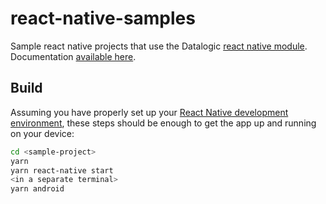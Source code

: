# react-native-samples
Sample react native projects that use the Datalogic [react native module](https://github.com/datalogic/react-native-datalogic-module).  Documentation [available here](https://datalogic.github.io/reactnative/).

## Build

Assuming you have properly set up your [React Native development environment](https://reactnative.dev/docs/environment-setup), these steps should be enough to get the app up and running on your device:

```bash
cd <sample-project>
yarn
yarn react-native start
<in a separate terminal>
yarn android
```

